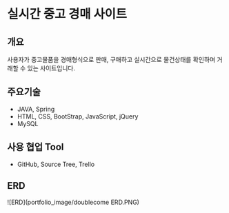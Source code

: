 # 실시간 중고 경매 사이트

## 개요

사용자가 중고물품을 경매형식으로 판매, 구매하고 실시간으로 물건상태를 확인하며 거래할 수 있는 사이트입니다.

## 주요기술

* JAVA, Spring
* HTML, CSS, BootStrap, JavaScript, jQuery
* MySQL

## 사용 협업 Tool

* GitHub, Source Tree, Trello

## ERD

![ERD](portfolio_image/doublecome ERD.PNG)
